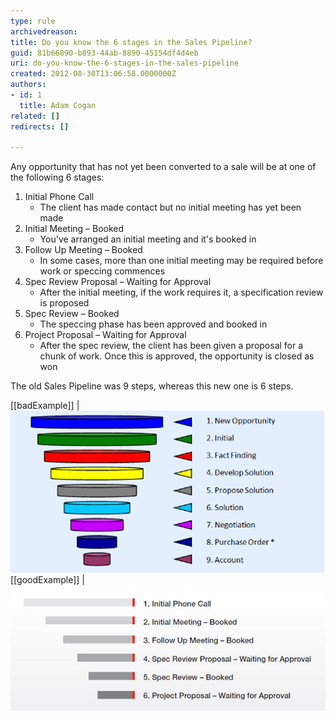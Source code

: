 ```yaml
---
type: rule
archivedreason: 
title: Do you know the 6 stages in the Sales Pipeline?
guid: 81b66890-b893-44ab-8890-45154df4d4eb
uri: do-you-know-the-6-stages-in-the-sales-pipeline
created: 2012-08-30T13:06:58.0000000Z
authors:
- id: 1
  title: Adam Cogan
related: []
redirects: []

---
```


Any opportunity that has not yet been converted to a sale will be at one of the following 6 stages:

<!--endintro-->

1. Initial Phone Call
    * The client has made contact but no initial meeting has yet been made
2. Initial Meeting – Booked
    * You've arranged an initial meeting and it's booked in
3. Follow Up Meeting – Booked
    * In some cases, more than one initial meeting may be required before work or speccing commences
4. Spec Review Proposal – Waiting for Approval
    * After the initial meeting, if the work requires it, a specification review is proposed
5. Spec Review – Booked
    * The speccing phase has been approved and booked in
6. Project Proposal – Waiting for Approval
    * After the spec review, the client has been given a proposal for a chunk of work. Once this is approved, the opportunity is closed as won


The old Sales Pipeline was 9 steps, whereas this new one is 6 steps.

[[badExample]]
| ![the old sales pipeline](old-sales-pipeline.jpg)
[[goodExample]]
| ![the new sales pipeline](new-sales-pipeline.jpg)
